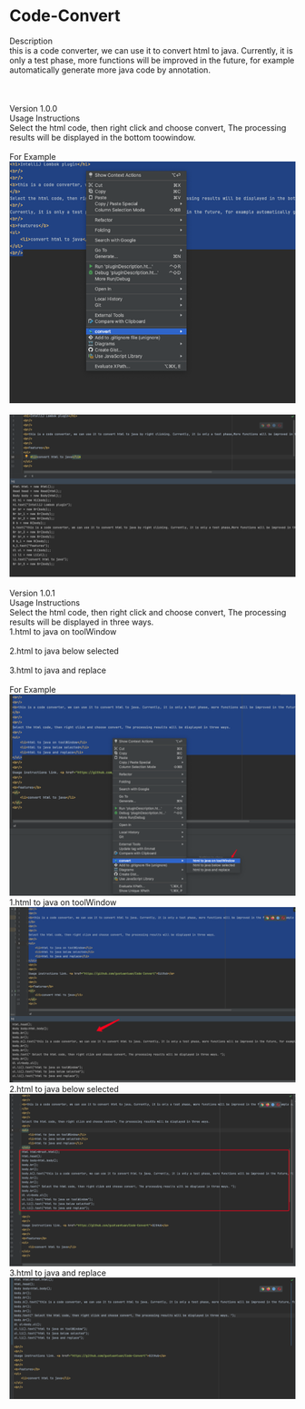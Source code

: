 # Code-Convert

Description<br/>
this is a code converter, we can use it to convert html to java. Currently, it is only a test phase, more functions will be improved in the future, for example automatically generate more java code by annotation.
<br/><br/>
<br/>
<br/>
Version 1.0.0<br/>
Usage Instructions<br/>
Select the html code, then right click and choose convert, The processing results will be displayed in the bottom toowindow.
<br/>
<br/>
For Example<br/>
![image](https://raw.githubusercontent.com/guotuantuan/Code-Convert/main/img/Usage.png)<br/>
<br/>
![image](https://raw.githubusercontent.com/guotuantuan/Code-Convert/main/img/img.png)
<br/><br/>
Version 1.0.1<br/>
Usage Instructions<br/>
Select the html code, then right click and choose convert, The processing results will be displayed in three ways.
<br/>
1.html to java on toolWindow<br/>
<br/>
2.html to java below selected<br/>
<br/>
3.html to java and replace<br/>
<br/>
For Example<br/>
![image](https://raw.githubusercontent.com/guotuantuan/Code-Convert/main/img/imgbutton.png)<br/>
1.html to java on toolWindow<br/>
![image](https://raw.githubusercontent.com/guotuantuan/Code-Convert/main/img/imgtw.png)<br/>
2.html to java below selected<br/>
![image](https://raw.githubusercontent.com/guotuantuan/Code-Convert/main/img/imgbs.png)<br/>
3.html to java and replace<br/>
![image](https://raw.githubusercontent.com/guotuantuan/Code-Convert/main/img/imgrp.png)<br/>








